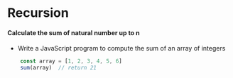 # Recursion

#### Calculate the sum of natural number up to n
* Write a JavaScript program to compute the sum of an array of integers


```javascript
    const array = [1, 2, 3, 4, 5, 6]
    sum(array)  // return 21
```
